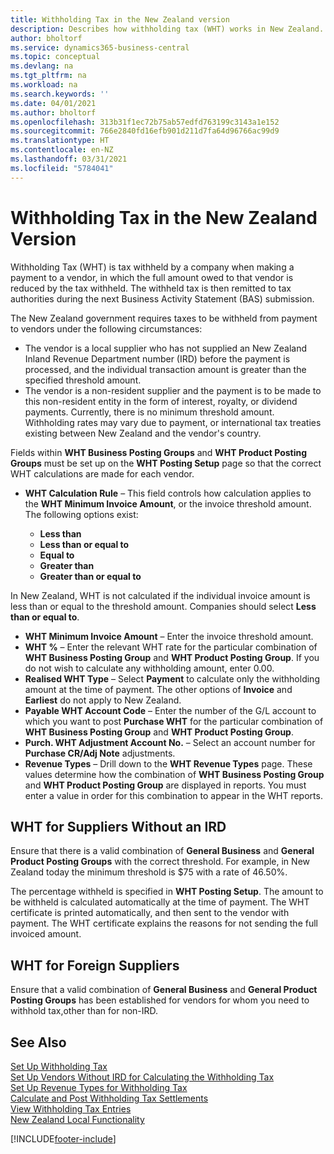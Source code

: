 ```yaml
---
title: Withholding Tax in the New Zealand version
description: Describes how withholding tax (WHT) works in New Zealand.
author: bholtorf
ms.service: dynamics365-business-central
ms.topic: conceptual
ms.devlang: na
ms.tgt_pltfrm: na
ms.workload: na
ms.search.keywords: ''
ms.date: 04/01/2021
ms.author: bholtorf
ms.openlocfilehash: 313b31f1ec72b75ab57edfd763199c3143a1e152
ms.sourcegitcommit: 766e2840fd16efb901d211d7fa64d96766ac99d9
ms.translationtype: HT
ms.contentlocale: en-NZ
ms.lasthandoff: 03/31/2021
ms.locfileid: "5784041"
---
```

# <a name="withholding-tax-in-the-new-zealand-version"></a>Withholding Tax in the New Zealand Version

Withholding Tax (WHT) is tax withheld by a company when making a payment to a vendor, in which the full amount owed to that vendor is reduced by the tax withheld. The withheld tax is then remitted to tax authorities during the next Business Activity Statement (BAS) submission.  

The New Zealand government requires taxes to be withheld from payment to vendors under the following circumstances:  

* The vendor is a local supplier who has not supplied an New Zealand Inland Revenue Department number (IRD) before the payment is processed, and the individual transaction amount is greater than the specified threshold amount.  
* The vendor is a non-resident supplier and the payment is to be made to this non-resident entity in the form of interest, royalty, or dividend payments. Currently, there is no minimum threshold amount. Withholding rates may vary due to payment, or international tax treaties existing between New Zealand and the vendor's country.  

Fields within **WHT Business Posting Groups** and **WHT Product Posting Groups** must be set up on the **WHT Posting Setup** page so that the correct WHT calculations are made for each vendor.  

* **WHT Calculation Rule** – This field controls how calculation applies to the **WHT Minimum Invoice Amount**, or the invoice threshold amount. The following options exist:  

    - **Less than**  
    - **Less than or equal to**  
    - **Equal to**  
    - **Greater than**  
    - **Greater than or equal to**  

In New Zealand, WHT is not calculated if the individual invoice amount is less than or equal to the threshold amount. Companies should select **Less than or equal to**.  

* **WHT Minimum Invoice Amount** – Enter the invoice threshold amount.  
* **WHT %** – Enter the relevant WHT rate for the particular combination of **WHT Business Posting Group** and **WHT Product Posting Group**. If you do not wish to calculate any withholding amount, enter 0.00.  
* **Realised WHT Type** – Select **Payment** to calculate only the withholding amount at the time of payment. The other options of **Invoice** and **Earliest** do not apply to New Zealand.  
* **Payable WHT Account Code** – Enter the number of the G/L account to which you want to post **Purchase WHT** for the particular combination of **WHT Business Posting Group** and **WHT Product Posting Group**.  
* **Purch. WHT Adjustment Account No.** – Select an account number for **Purchase CR/Adj Note** adjustments.  
* **Revenue Types** – Drill down to the **WHT Revenue Types** page. These values determine how the combination of **WHT Business Posting Group** and **WHT Product Posting Group** are displayed in reports. You must enter a value in order for this combination to appear in the WHT reports.  

## <a name="wht-for-suppliers-without-an-ird"></a>WHT for Suppliers Without an IRD  
Ensure that there is a valid combination of **General Business** and **General Product Posting Groups** with the correct threshold. For example, in New Zealand today the minimum threshold is $75 with a rate of 46.50%.  

The percentage withheld is specified in **WHT Posting Setup**. The amount to be withheld is calculated automatically at the time of payment. The WHT certificate is printed automatically, and then sent to the vendor with payment. The WHT certificate explains the reasons for not sending the full invoiced amount.  

## <a name="wht-for-foreign-suppliers"></a>WHT for Foreign Suppliers  
Ensure that a valid combination of **General Business** and **General Product Posting Groups** has been established for vendors for whom you need to withhold tax,other than for non-IRD.  

## <a name="see-also"></a>See Also  
[Set Up Withholding Tax](how-to-set-up-withholding-tax.md)   
[Set Up Vendors Without IRD for Calculating the Withholding Tax](how-to-set-up-vendors-without-abn-for-calculating-the-withholding-tax.md)   
[Set Up Revenue Types for Withholding Tax](how-to-set-up-revenue-types-for-withholding-tax.md)   
[Calculate and Post Withholding Tax Settlements](how-to-calculate-and-post-withholding-tax-settlements.md)   
[View Withholding Tax Entries](how-to-view-withholding-tax-entries.md)   
[New Zealand Local Functionality](new-zealand-local-functionality.md)


[!INCLUDE[footer-include](../../includes/footer-banner.md)]